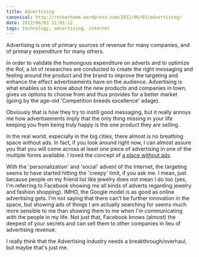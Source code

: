 ```yaml
---
title: Advertising
canonical: http://rockerhome.wordpress.com/2012/06/03/advertising/
date: 2012/06/03 11:01:12
tags: technology, advertising, internet
---
```

Advertising is one of primary sources of revenue for many companies, and of primary expenditure for many others.

In order to validate the humongous expenditure on adverts and to optimize the RoI, a lot of researches are conducted to create the right messaging and feeling around the product and the brand to improve the targeting and enhance the effect advertisements have on the audience.<span class="more"></span> Advertising is what enables us to know about the new products and companies in town, gives us options to choose from and thus provides for a better market (going by the age-old 'Competition breeds excellence' adage).

Obviously that is how they try to instill good messaging, but it really annoys me how advertisements imply that the only thing missing in your life keeping you from being truly happy is the one product they are selling.

In the real world, especially in the big cities, there almost is no breathing space without ads. In fact, if you look around right now, I can almost assure you that you will come across at least one piece of advertising in one of the multiple forms available. I loved the concept of [a place without ads](http://www.adbusters.org/magazine/73/Sao_Paulo_A_City_Without_Ads.html).

With the 'personalization' and 'social' advent of the Internet, the targeting seems to have started hitting the 'creepy' limit, if you ask me. I mean, just because people on my friend list like jewelry does not mean I do too (yes, I'm referring to Facebook showing me all kinds of adverts regarding jewelry and fashion shopping). IMHO, the Google model is as good as online advertising gets. I'm not saying that there can't be further innovation in the space, but showing ads of things I am actually searching for seems much more sensible to me than showing them to me when I'm communicating with the people in my life. Not just that, Facebook knows (almost) the deepest of your secrets and can sell them to other companies in lieu of advertising revenue.

I really think that the Advertising industry needs a breakthrough/overhaul, but maybe that's just me.